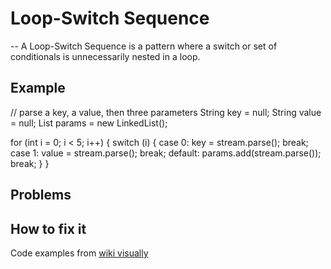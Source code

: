 # Loop-Switch Sequence
--
A Loop-Switch Sequence is a pattern where a switch or set of conditionals is unnecessarily nested in a loop.

## Example

// parse a key, a value, then three parameters 
String key = null;
String value = null;
List<String> params = new LinkedList<String>();

for (int i = 0; i < 5; i++) {
    switch (i) {
        case 0:
            key = stream.parse();
            break;
        case 1:
            value = stream.parse();
            break;
        default:
            params.add(stream.parse());
            break;
    }
}
  
## Problems


## How to fix it



Code examples from [wiki visually](https://wikivisually.com/wiki/Loop-switch_sequence)
